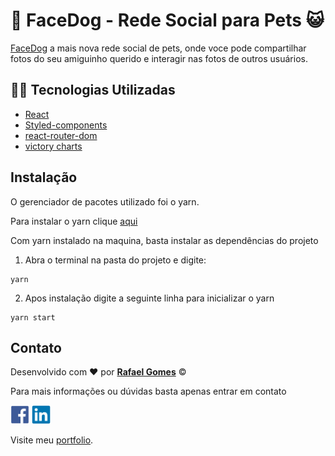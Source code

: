 # :dog: FaceDog - Rede Social para Pets :smiley_cat:

[FaceDog](https://facedogg.netlify.app/) a mais nova rede social de pets, onde voce pode compartilhar fotos do seu amiguinho querido e interagir nas fotos de outros usuários.

## :technologist: Tecnologias Utilizadas

- [React](https://reactjs.org/)
- [Styled-components](https://styled-components.com/)
- [react-router-dom](https://www.npmjs.com/package/react-router-dom/)
- [victory charts](https://formidable.com/open-source/victory/)

## Instalação

O gerenciador de pacotes utilizado foi o yarn.

Para instalar o yarn clique [aqui](https://classic.yarnpkg.com/en/docs/install)

Com yarn instalado na maquina, basta instalar as dependências do projeto

1. Abra o terminal na pasta do projeto e digite:

```
yarn
```

2. Apos instalação digite a seguinte linha para inicializar o yarn

```
yarn start
```

## Contato

Desenvolvido com :heart: por **[Rafael Gomes](https://rafaelgomes.netlify.app?utm_source=github&utm_medium=description_github&utm_campaign=project_facedog)** :copyright:

Para mais informações ou dúvidas basta apenas entrar em contato

<a href="https://www.facebook.com/rafael.gomes.961pl/"><img src="https://raw.githubusercontent.com/devicons/devicon/master/icons/facebook/facebook-original.svg" width="30" heigth="30" alt="Rafael-facebook"></a>
<a href="https://www.linkedin.com/in/dev-rafael-gomes/"><img src="https://raw.githubusercontent.com/devicons/devicon/master/icons/linkedin/linkedin-original.svg" width="30" heigth="30" alt="Rafael-linkedn"></a>

Visite meu [portfolio](https://rafaelgomes.netlify.app?utm_source=github&utm_medium=description_github&utm_campaign=project_facedog).
